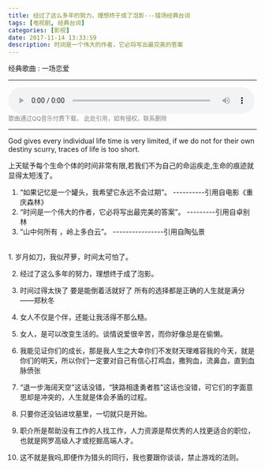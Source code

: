 ```yaml
---
title: 经过了这么多年的努力，理想终于成了泡影---猎场经典台词
tags: [电视剧, 经典台词]
categories: [影视]
date: 2017-11-14 13:33:59
description: 时间是一个伟大的作者，它必将写出最完美的答案
---
```


经典歌曲 :   一场恋爱
***
<audio style="width: 500px" autoplay="autoplay" src="/public_s/mp3/a-love.mp3" controls = "controls">
你的浏览器暂不支持！
</audio>
<small style="color: #808080; font-size: 12px">歌曲通过QQ音乐付费下载， 此处引用，如有侵权，联系删除 </small>

***
God gives every individual life time is very limited, if we do not for their own destiny scurry, traces of life is too short.

上天赋予每个生命个体的时间非常有限,若我们不为自己的命运疾走,生命的痕迹就显得太短浅了。
<ol>

<li> “如果记忆是一个罐头，我希望它永远不会过期”。 ----------引用自电影《重庆森林》</li>
<li> “时间是一个伟大的作者，它必将写出最完美的答案”。 ---------引用自卓别林</li>
<li> “山中何所有 ，岭上多白云”。 ----------------引用自陶弘景</li>

</ol>


</br>
1. 岁月如刀，我似芹萝，时间太可怕了。

2. 经过了这么多年的努力，理想终于成了泡影。

3. 时间过得太快了 要是能倒着活就好了 所有的选择都是正确的人生就是满分——郑秋冬 

4. 女人不仅是个伴，还能让我活得不那么糙。

5. 女人，是可以改变生活的。谈情说爱很辛苦，而你好像总是在偷懒。

6. 我能见证你们的成长，那是我人生之大幸你们不发财天理难容我的今天，就是你们的明天，所以你们一定要对自己有信心打鸡血，撒狗血，流鼻血，直到血脉偾张

7. “退一步海阔天空”这话没错，“狭路相逢勇者胜”这话也没错，可它们的字面意思却是冲突的，人生就是体会矛盾的过程。     

8. 只要你还没钻进坟墓里，一切就只是开始。

9. 职介所是帮助没有工作的人找工作，人力资源是帮优秀的人找更适合的职位，也就是网罗高级人才或挖掘高端人才。

10. 这不就是我吗,即便作为猎头的同行，我也要跟你谈谈，禁止游戏的法则。

